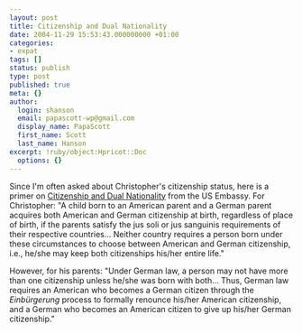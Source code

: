 ```yaml
---
layout: post
title: Citizenship and Dual Nationality
date: 2004-11-29 15:53:43.000000000 +01:00
categories:
- expat
tags: []
status: publish
type: post
published: true
meta: {}
author:
  login: shanson
  email: papascott-wp@gmail.com
  display_name: PapaScott
  first_name: Scott
  last_name: Hanson
excerpt: !ruby/object:Hpricot::Doc
  options: {}
---
```

<p>Since I'm often asked about Christopher's citizenship status, here is a primer on <a href="http://www.usembassy.de/germany/dual_nationality.html" title="Citizenship and Dual Nationality - United States Mission to Germany">Citizenship and Dual Nationality</a> from the US Embassy. For Christopher: "A child born to an American parent and a German parent acquires both American and German citizenship at birth, regardless of place of birth, if the parents satisfy the jus soli or jus sanguinis requirements of their respective countries...  Neither country requires a person born under these circumstances to choose between American and German citizenship, i.e., he/she may keep both citizenships his/her entire life."</p>
<p>However, for his parents: "Under German law, a person may not have more than one citizenship unless he/she was born with both... Thus, German law requires an American who becomes a German citizen through the <em>Einb&uuml;rgerung</em> process to formally renounce his/her American citizenship, and a German who becomes an American citizen to give up his/her German citizenship."</p>
